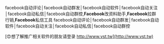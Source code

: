 facebook自动评论│facebook自动群发│facebook自动软件│facebook自动关注│facebook自动私信│facebook自动群控,**Facebook**改资料助手,**Facebook**拉群行销,**Facebook**私信工具
facebook自动评论│facebook自动群发│facebook自动软件│facebook自动关注│facebook自动私信│facebook自动群控

[😍想了解推广相关软件的朋友请登录 http://www.vst.tw](http://www.vst.tw)



